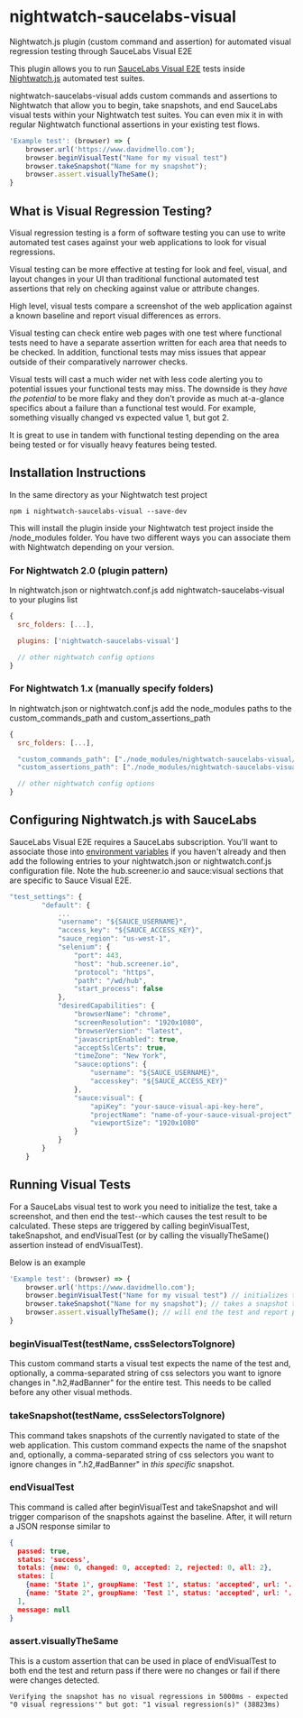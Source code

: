# nightwatch-saucelabs-visual
Nightwatch.js plugin (custom command and assertion) for automated visual regression testing through SauceLabs Visual E2E

This plugin allows you to run [SauceLabs Visual E2E](https://docs.saucelabs.com/visual/) tests inside [Nightwatch.js](https://www.nightwatchjs.org) automated test suites.

nightwatch-saucelabs-visual adds custom commands and assertions to Nightwatch that allow you to begin, take snapshots, and end SauceLabs visual tests within your Nightwatch test suites. You can even mix it in with regular Nightwatch functional assertions in your existing test flows.

```js
'Example test': (browser) => {
    browser.url('https://www.davidmello.com');
    browser.beginVisualTest("Name for my visual test")
    browser.takeSnapshot("Name for my snapshot");
    browser.assert.visuallyTheSame();
}
```

## What is Visual Regression Testing?

Visual regression testing is a form of software testing you can use to write automated test cases against your web applications to look for visual regressions.

Visual testing can be more effective at testing for look and feel, visual, and layout changes in your UI than traditional functional automated test assertions that rely on checking against value or attribute changes.

High level, visual tests compare a screenshot of the web application against a known baseline and report visual differences as errors.

Visual testing can check entire web pages with one test where functional tests need to have a separate assertion written for each area that needs to be checked. In addition, functional tests may miss issues that appear outside of their comparatively narrower checks.

Visual tests will cast a much wider net with less code alerting you to potential issues your functional tests may miss. The downside is they *have the potential* to be more flaky and they don't provide as much at-a-glance specifics about a failure than a functional test would. For example, something visually changed vs expected value 1, but got 2.

It is great to use in tandem with functional testing depending on the area being tested or for visually heavy features being tested.

## Installation Instructions

In the same directory as your Nightwatch test project

`npm i nightwatch-saucelabs-visual --save-dev`

This will install the plugin inside your Nightwatch test project inside the /node_modules folder. You have two different ways you can associate them with Nightwatch depending on your version.

### For Nightwatch 2.0 (plugin pattern)

In nightwatch.json or nightwatch.conf.js add nightwatch-saucelabs-visual to your plugins list

```js
{
  src_folders: [...],

  plugins: ['nightwatch-saucelabs-visual']

  // other nightwatch config options
}
```

### For Nightwatch 1.x (manually specify folders)

In nightwatch.json or nightwatch.conf.js add the node_modules paths to the custom_commands_path and custom_assertions_path

```js
{
  src_folders: [...],

  "custom_commands_path": ["./node_modules/nightwatch-saucelabs-visual/custom-commands"],
  "custom_assertions_path": ["./node_modules/nightwatch-saucelabs-visual/custom-assertions"],

  // other nightwatch config options
}
```

## Configuring Nightwatch.js with SauceLabs

SauceLabs Visual E2E requires a SauceLabs subscription. You'll want to associate those into [environment variables](https://www.davidmello.com/how-to-use-nightwatch-with-saucelabs/) if you haven't already and then add the following entries to your nightwatch.json or nightwatch.conf.js configuration file. Note the hub.screener.io and sauce:visual sections that are specific to Sauce Visual E2E.

```js
"test_settings": {
        "default": {
            ...
            "username": "${SAUCE_USERNAME}",
            "access_key": "${SAUCE_ACCESS_KEY}",
            "sauce_region": "us-west-1",
            "selenium": {
                "port": 443,
                "host": "hub.screener.io",
                "protocol": "https",
                "path": "/wd/hub",
                "start_process": false
            },
            "desiredCapabilities": {
                "browserName": "chrome",
                "screenResolution": "1920x1080",
                "browserVersion": "latest",
                "javascriptEnabled": true,
                "acceptSslCerts": true,
                "timeZone": "New York",
                "sauce:options": {
                    "username": "${SAUCE_USERNAME}",
                    "accesskey": "${SAUCE_ACCESS_KEY}"
                },
                "sauce:visual": {
                    "apiKey": "your-sauce-visual-api-key-here",
                    "projectName": "name-of-your-sauce-visual-project",
                    "viewportSize": "1920x1080"
                }
            }
        }
    }
```
## Running Visual Tests

For a SauceLabs visual test to work you need to initialize the test, take a screenshot, and then end the test--which causes the test result to be calculated. These steps are triggered by calling beginVisualTest, takeSnapshot, and endVisualTest (or by calling the visuallyTheSame() assertion instead of endVisualTest).

Below is an example

```js
'Example test': (browser) => {
    browser.url('https://www.davidmello.com');
    browser.beginVisualTest("Name for my visual test") // initializes the test
    browser.takeSnapshot("Name for my snapshot"); // takes a snapshot to compare (you can call this multiple times in different areas you navigate to)
    browser.assert.visuallyTheSame(); // will end the test and report pass if there were no changes or fail if there was
}
```

### beginVisualTest(testName, cssSelectorsToIgnore)

This custom command starts a visual test expects the name of the test and, optionally, a comma-separated string of css selectors you want to ignore changes in ".h2,#adBanner" for the entire test. This needs to be called before any other visual methods.

### takeSnapshot(testName, cssSelectorsToIgnore)

This command takes snapshots of the currently navigated to state of the web application. This custom command expects the name of the snapshot and, optionally, a comma-separated string of css selectors you want to ignore changes in ".h2,#adBanner" in *this specific* snapshot.

### endVisualTest

This command is called after beginVisualTest and takeSnapshot and will trigger comparison of the snapshots against the baseline. After, it will return a JSON response similar to 

```json
{
  passed: true,
  status: 'success',
  totals: {new: 0, changed: 0, accepted: 2, rejected: 0, all: 2},
  states: [
    {name: 'State 1', groupName: 'Test 1', status: 'accepted', url: '...'}
    {name: 'State 2', groupName: 'Test 1', status: 'accepted', url: '...'}
  ],
  message: null
}
```

### assert.visuallyTheSame

This is a custom assertion that can be used in place of endVisualTest to both end the test and return pass if there were no changes or fail if there were changes detected.

`Verifying the snapshot has no visual regressions in 5000ms - expected "0 visual regressions'" but got: "1 visual regression(s)" (38823ms)`
